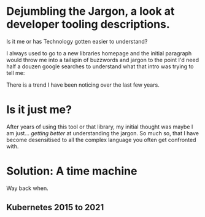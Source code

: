 # Dejumbling the Jargon, a look at developer tooling descriptions.

Is it me or has Technology gotten easier to understand?

I always used to go to a new libraries homepage and the initial paragraph would throw me into a tailspin of buzzwords and jargon to the point I'd need half a douzen google searches to understand what that intro was trying to tell me:




There is a trend I have been noticing over the last few years. 

# Is it just me?

After years of using this tool or that library, my initial thought was maybe I am just... *getting better* at understanding the jargon. So much so, that I have become desensitised to all the complex language you often get confronted with. 


# Solution: A time machine

Way back when.

## Kubernetes 2015 to 2021


